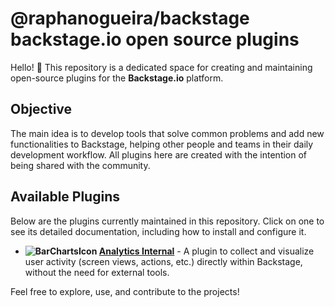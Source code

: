 # @raphanogueira/backstage backstage.io open source plugins

Hello! 👋 This repository is a dedicated space for creating and maintaining open-source plugins for the **Backstage.io** platform.

## Objective

The main idea is to develop tools that solve common problems and add new functionalities to Backstage, helping other people and teams in their daily development workflow. All plugins here are created with the intention of being shared with the community.

## Available Plugins

Below are the plugins currently maintained in this repository. Click on one to see its detailed documentation, including how to install and configure it.

* **![BarChartsIcon](https://api.iconify.design/mdi/chart-bar.svg?color=%23888888) [Analytics Internal](./analytics-internal/README.md)** - A plugin to collect and visualize user activity (screen views, actions, etc.) directly within Backstage, without the need for external tools.

Feel free to explore, use, and contribute to the projects!
